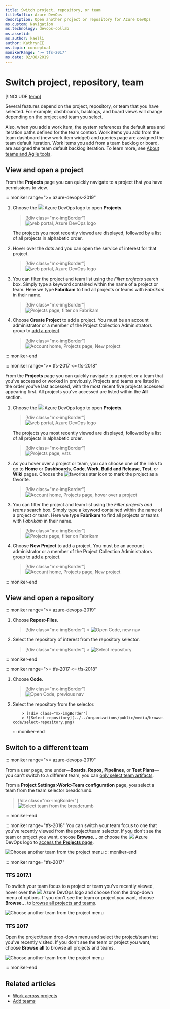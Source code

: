 ```yaml
---
title: Switch project, repository, or team
titleSuffix: Azure DevOps
description: Open another project or repository for Azure DevOps
ms.custom: Navigation
ms.technology: devops-collab
ms.assetid: 
ms.author: kaelli
author: KathrynEE
ms.topic: conceptual
monikerRange: '>= tfs-2017'
ms.date: 02/08/2019
---
```


# Switch project, repository, team

[!INCLUDE [temp](../../includes/version-tfs-2017-through-vsts.md)]

Several features depend on the project, repository, or team that you have selected. For example, dashboards, backlogs, and board views will change depending on the project and team you select.

Also, when you add a work item, the system references the default area and iteration paths defined for the team context. Work items you add from the team dashboard (new work item widget) and queries page are assigned the team default iteration. Work items you add from a team backlog or board, are assigned the team default backlog iteration. To learn more, see [About teams and Agile tools](../../organizations/settings/about-teams-and-settings.md).

<a id="projects"> </a>

## View and open a project

From the **Projects** page you can quickly navigate to a project that you have permissions to view.

::: moniker range=">= azure-devops-2019"

1.  Choose the ![ ](../../media/icons/project-icon.png) Azure DevOps logo to open **Projects**.

    > [!div class="mx-imgBorder"]  
    > ![web portal, Azure DevOps logo](../../media/settings/open-projects-page-vert-brn.png)

    The projects you most recently viewed are displayed, followed by a list of all projects in alphabetic order.

1.  Hover over the dots and you can open the service of interest for that project.

    > [!div class="mx-imgBorder"]  
    > ![web portal, Azure DevOps logo](media/projects-page/projects-page-vert.png)

1.  You can filter the project and team list using the _Filter projects_ search box. Simply type a keyword contained within the name of a project or team. Here we type **Fabrikam** to find all projects or teams with _Fabrikam_ in their name.

    > [!div class="mx-imgBorder"]  
    > ![Projects page, filter on Fabrikam](media/projects-page/filter-projects-vert.png)

1.  Choose **Create Project** to add a project. You must be an account administrator or a member of the Project Collection Administrators group to [add a project](../../accounts/create-team-project.md).

    > [!div class="mx-imgBorder"]  
    > ![Account home, Projects page, New project](../../organizations/projects/media/create-project/projects-hub-vert-create-project.png)

::: moniker-end

::: moniker range=">= tfs-2017 <= tfs-2018"

From the **Projects** page you can quickly navigate to a project or a team that you've accessed or worked in previously. Projects and teams are listed in the order you've last accessed, with the most recent five projects accessed appearing first. All projects you've accessed are listed within the **All** section.

1.  Choose the ![ ](../../media/icons/project-icon.png) Azure DevOps logo to open **Projects**.

    > [!div class="mx-imgBorder"]  
    > ![web portal, Azure DevOps logo](../../media/settings/open-project-hub-horz.png)

    The projects you most recently viewed are displayed, followed by a list of all projects in alphabetic order.

    > [!div class="mx-imgBorder"]  
    > ![Projects page, vsts](media/projects-page/account-home-projects.png)

1.  As you hover over a project or team, you can choose one of the links to go to **Home** or **Dashboards**, **Code**, **Work**, **Build and Release**, **Test**, or **Wiki** pages. Choose the ![favorites](../../media/icons/icon-favorite-star.png) star icon to mark the project as a favorite.

    > [!div class="mx-imgBorder"]  
    > ![Account home, Projects page, hover over a project](media/projects-page/account-home-projects-hover-links.png)

1.  You can filter the project and team list using the _Filter projects and teams_ search box. Simply type a keyword contained within the name of a project or team. Here we type **Fabrikam** to find all projects or teams with _Fabrikam_ in their name.

    > [!div class="mx-imgBorder"]  
    > ![Projects page, filter on Fabrikam](media/projects-page/account-home-search-projects-fabrikam.png)

1.  Choose **New Project** to add a project. You must be an account administrator or a member of the Project Collection Administrators group to [add a project](../../accounts/create-team-project.md).

    > [!div class="mx-imgBorder"]  
    > ![Account home, Projects page, New project](media/projects-page/account-home-projects-new-project.png)

::: moniker-end

## View and open a repository

::: moniker range=">= azure-devops-2019"

1.  Choose **Repos>Files**.

    > [!div class="mx-imgBorder"] > ![Open Code, new nav](../../organizations/public/media/browse-code/open-code-vert-brn.png)

1.  Select the repository of interest from the repository selector.
    > [!div class="mx-imgBorder"] > ![Select repository](../../organizations/public/media/browse-code/select-repository-vert.png)

::: moniker-end

::: moniker range=">= tfs-2017 <= tfs-2018"

1.  Choose **Code**.

    > [!div class="mx-imgBorder"]  
    > ![Open Code, previous nav](../../organizations/public/media/browse-code/select-code-hub.png)

1.  Select the repository from the selector.

        	> [!div class="mx-imgBorder"]
        	> ![Select repository](../../organizations/public/media/browse-code/select-repository.png)

    ::: moniker-end

<a id="switch-to-a-different-team"> </a>
<a id="switch-team-context"> </a>

## Switch to a different team

::: moniker range=">= azure-devops-2019"

From a user page, one under&mdash;**Boards**, **Repos**, **Pipelines**, or **Test Plans**&mdash;you can't switch to a different team, you can [only select team artifacts](use-breadcrumbs-selectors.md).

From a **Project Settings>Work>Team configuration** page, you select a team from the team selector breadcrumb.

> [!div class="mx-imgBorder"]  
> ![Select team from the breadcrumb](media/breadcrumbs/choose-team-selector.png)

::: moniker-end

::: moniker range="tfs-2018"
You can switch your team focus to one that you've recently viewed from the project/team selector. If you don't see the team or project you want, choose **Browse&hellip;** or choose the ![ ](../../media/icons/project-icon.png) Azure DevOps logo to [access the **Projects** page](work-across-projects.md).

![Choose another team from the project menu](../../media/work-web-portal-ts-switch-team-focus.png)
::: moniker-end

::: moniker range="tfs-2017"
<a id="switch-context-tfs-2017-1" />

### TFS 2017.1

To switch your team focus to a project or team you've recently viewed, hover over the ![ ](../../media/icons/project-icon.png) Azure DevOps logo and choose from the drop-down menu of options. If you don't see the team or project you want, choose **Browse&hellip;** to [browse all projects and teams](work-across-projects.md).

![Choose another team from the project menu](../../media/work-web-portal-tfs-2017-1-switch-team-focus.png)

### TFS 2017

<a id="tfs-2017-switch-context" />

Open the project/team drop-down menu and select the project/team that you've recently visited. If you don't see the team or project you want, choose **Browse all** to browse all projects and teams.

![Choose another team from the project menu](../../media/switch-context-tfs-2017.png)

::: moniker-end

## Related articles

- [Work across projects](work-across-projects.md)
- [Add teams](../../organizations/settings/add-teams.md?toc=/azure/devops/project/navigation/toc.json&bc=/azure/devops/project/navigation/breadcrumb/toc.json)
